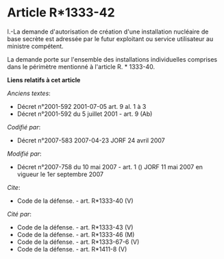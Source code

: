 # Article R*1333-42

I.-La demande d'autorisation de création d'une installation nucléaire de base secrète est adressée par le futur exploitant ou
service utilisateur au ministre compétent. 

La demande porte sur l'ensemble des installations individuelles comprises dans le périmètre mentionné à l'article R. *
1333-40.

**Liens relatifs à cet article**

_Anciens textes_:

  - Décret n°2001-592 2001-07-05 art. 9 al. 1 à 3
  - Décret n°2001-592 du 5 juillet 2001 - art. 9 (Ab)

_Codifié par_:

  - Décret n°2007-583 2007-04-23 JORF 24 avril 2007

_Modifié par_:

  - Décret n°2007-758 du 10 mai 2007 - art. 1 () JORF 11 mai 2007 en vigueur le 1er septembre 2007

_Cite_:

  - Code de la défense. - art. R*1333-40 (V)

_Cité par_:

  - Code de la défense. - art. R*1333-43 (V)
  - Code de la défense. - art. R*1333-46 (M)
  - Code de la défense. - art. R*1333-67-6 (V)
  - Code de la défense. - art. R*1411-8 (V)
